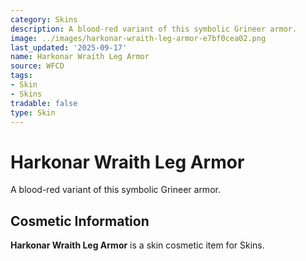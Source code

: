 ```yaml
---
category: Skins
description: A blood-red variant of this symbolic Grineer armor.
image: ../images/harkonar-wraith-leg-armor-e7bf0cea02.png
last_updated: '2025-09-17'
name: Harkonar Wraith Leg Armor
source: WFCD
tags:
- Skin
- Skins
tradable: false
type: Skin
---
```


# Harkonar Wraith Leg Armor

A blood-red variant of this symbolic Grineer armor.

## Cosmetic Information

**Harkonar Wraith Leg Armor** is a skin cosmetic item for Skins.

